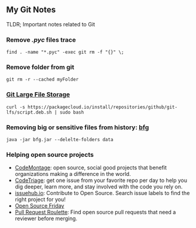 ## My Git Notes

TLDR; Important notes related to Git

### Remove *.pyc* files trace
  ```
  find . -name "*.pyc" -exec git rm -f "{}" \;
  ```
### Remove folder from git
  ```
  git rm -r --cached myFolder
  ```

### [Git Large File Storage](https://git-lfs.github.com/)
```
curl -s https://packagecloud.io/install/repositories/github/git-lfs/script.deb.sh | sudo bash
```
### Removing big or sensitive files from history: [bfg](https://rtyley.github.io/bfg-repo-cleaner/)
```
java -jar bfg.jar --delelte-folders data
```

### Helping open source projects
* [CodeMontage](http://www.codemontage.com/): open source, social good projects that benefit organizations making a difference in the world.
* [CodeTriage](https://www.codetriage.com/): get one issue from your favorite repo per day to help you dig deeper, learn more, and stay involved with the code you rely on.
* [issuehub.io](http://issuehub.io/): Contribute to Open Source. Search issue labels to find the right project for you!
* [Open Source Friday](https://opensourcefriday.com/)
* [Pull Request Roulette](http://www.pullrequestroulette.com/): Find open source pull requests that need a reviewer before merging.
